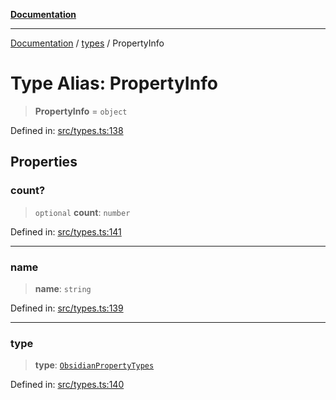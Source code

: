 [**Documentation**](../../README.md)

***

[Documentation](../../README.md) / [types](../README.md) / PropertyInfo

# Type Alias: PropertyInfo

> **PropertyInfo** = `object`

Defined in: [src/types.ts:138](https://github.com/Christian-Me/folder-to-tags-plugin/blob/1b47fd7d007d2f33409aeb5e2ff62bca31adb1cf/src/types.ts#L138)

## Properties

### count?

> `optional` **count**: `number`

Defined in: [src/types.ts:141](https://github.com/Christian-Me/folder-to-tags-plugin/blob/1b47fd7d007d2f33409aeb5e2ff62bca31adb1cf/src/types.ts#L141)

***

### name

> **name**: `string`

Defined in: [src/types.ts:139](https://github.com/Christian-Me/folder-to-tags-plugin/blob/1b47fd7d007d2f33409aeb5e2ff62bca31adb1cf/src/types.ts#L139)

***

### type

> **type**: [`ObsidianPropertyTypes`](ObsidianPropertyTypes.md)

Defined in: [src/types.ts:140](https://github.com/Christian-Me/folder-to-tags-plugin/blob/1b47fd7d007d2f33409aeb5e2ff62bca31adb1cf/src/types.ts#L140)
